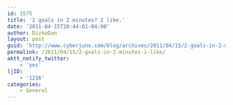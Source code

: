 ```yaml
---
id: 1575
title: '2 goals in 2 minutes? I like.'
date: '2011-04-15T20:44:01-04:00'
author: DizkoDan
layout: post
guid: 'http://www.cyberjunx.com/blog/archives/2011/04/15/2-goals-in-2-minutes-i-like/'
permalink: /2011/04/15/2-goals-in-2-minutes-i-like/
aktt_notify_twitter:
    - 'yes'
ljID:
    - '1216'
categories:
    - General
---
```


<div class="posterous_autopost"></div>